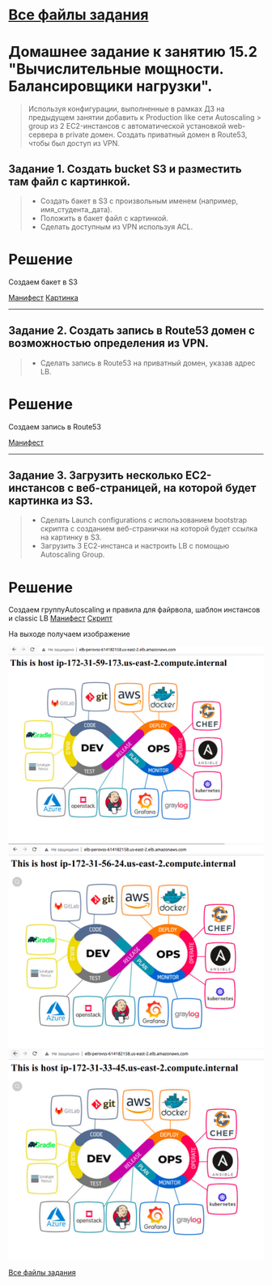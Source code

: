 # [Все файлы задания](https://github.com/Perovss/netology/tree/master/task15.2)

# Домашнее задание к занятию 15.2 "Вычислительные мощности. Балансировщики нагрузки".

> Используя конфигурации, выполненные в рамках ДЗ на предыдущем занятии добавить к Production like сети Autoscaling > group из 2 EC2-инстансов с  автоматической установкой web-сервера в private домен. Создать приватный домен в Route53, чтобы был доступ из VPN.

## Задание 1. Создать bucket S3 и разместить там файл с картинкой.

> - Создать бакет в S3 с произвольным именем (например, имя_студента_дата).
> - Положить в бакет файл с картинкой.
> - Сделать доступным из VPN используя ACL.

# Решение

Создаем бакет в S3

[Манифест](https://github.com/Perovss/netology/blob/master/task15.2/terraform/s3_bucket.tf)
[Картинка](https://github.com/Perovss/netology/blob/master/task15.2/terraform/files/netology.jpg)

---

## Задание 2. Создать запись в Route53 домен с возможностью определения из VPN.

> - Сделать запись в Route53 на приватный домен, указав адрес LB.

# Решение

Создаем запись в Route53

[Манифест](https://github.com/Perovss/netology/blob/master/task15.2/terraform/route53.tf)

---

## Задание 3. Загрузить несколько ЕС2-инстансов с веб-страницей, на которой будет картинка из S3.

> - Сделать Launch configurations с использованием bootstrap скрипта с созданием веб-странички на которой будет ссылка на картинку в S3.
> - Загрузить 3 ЕС2-инстанса и настроить LB с помощью Autoscaling Group.


# Решение

Создаем группуAutoscaling и правила для файрвола, шаблон инстансов и classic LB
[Манифест](https://github.com/Perovss/netology/blob/master/task15.2/terraform/autoscaling_lb.tf)
[Скрипт](https://github.com/Perovss/netology/blob/master/task15.2/terraform/files/bootstrap.tmpl)

На выходе получаем изображение

![1](https://github.com/Perovss/netology/blob/master/task15.2/pic1.png)
![2](https://github.com/Perovss/netology/blob/master/task15.2/pic2.png)
![3](https://github.com/Perovss/netology/blob/master/task15.2/pic3.png)



[Все файлы задания](https://github.com/Perovss/netology/tree/master/task15.2)